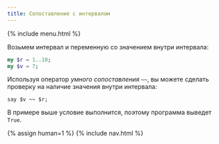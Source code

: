```yaml
---
title: Сопоставление с интервалом
---
```


{% include menu.html %}

Возьмем интервал и переменную со значением внутри интервала:

```raku
my $r = 1..10;
my $v = 7;
```

Используя оператор _умного сопоставления_ `~~`, вы можете сделать проверку на
наличие значения внутри интервала:

```
say $v ~~ $r;
```

В примере выше условие выполнится, поэтому программа выведет `True`.

{% assign human=1 %}
{% include nav.html %}
